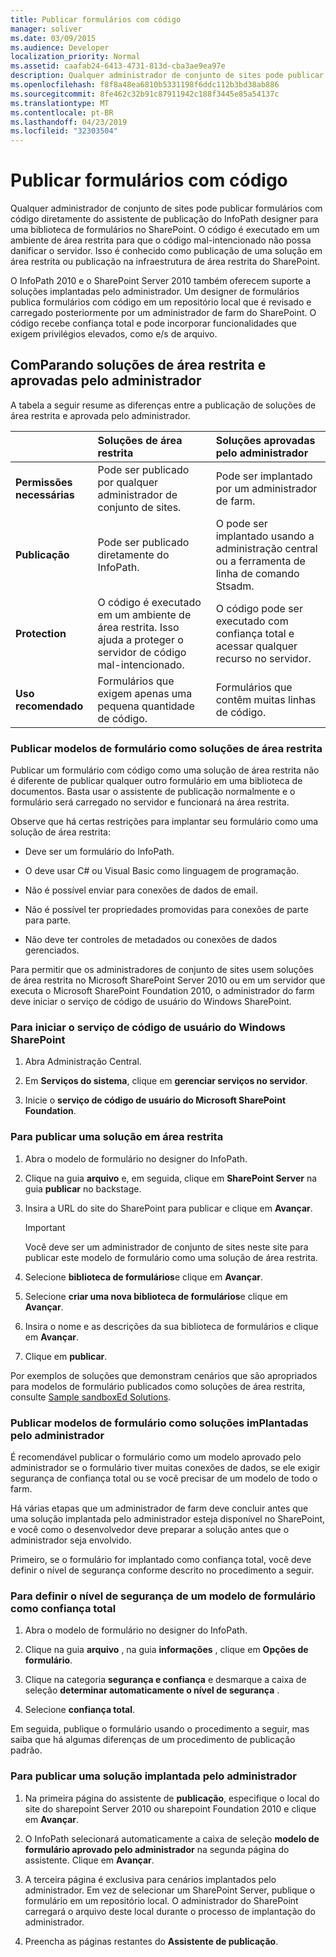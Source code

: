 ```yaml
---
title: Publicar formulários com código
manager: soliver
ms.date: 03/09/2015
ms.audience: Developer
localization_priority: Normal
ms.assetid: caafab24-6413-4731-813d-cba3ae9ea97e
description: Qualquer administrador de conjunto de sites pode publicar formulários com código diretamente do assistente de publicação do InfoPath designer para uma biblioteca de formulários no SharePoint. O código é executado em um ambiente de área restrita para que o código mal-intencionado não possa danificar o servidor. Isso é conhecido como publicação de uma solução em área restrita ou publicação na infraestrutura de área restrita do SharePoint.
ms.openlocfilehash: f8f8a48ea6810b5331198f6ddc112b3bd38ab886
ms.sourcegitcommit: 8fe462c32b91c87911942c188f3445e85a54137c
ms.translationtype: MT
ms.contentlocale: pt-BR
ms.lasthandoff: 04/23/2019
ms.locfileid: "32303504"
---
```

# <a name="publishing-forms-with-code"></a>Publicar formulários com código

Qualquer administrador de conjunto de sites pode publicar formulários com código diretamente do assistente de publicação do InfoPath designer para uma biblioteca de formulários no SharePoint. O código é executado em um ambiente de área restrita para que o código mal-intencionado não possa danificar o servidor. Isso é conhecido como publicação de uma solução em área restrita ou publicação na infraestrutura de área restrita do SharePoint.
  
O InfoPath 2010 e o SharePoint Server 2010 também oferecem suporte a soluções implantadas pelo administrador. Um designer de formulários publica formulários com código em um repositório local que é revisado e carregado posteriormente por um administrador de farm do SharePoint. O código recebe confiança total e pode incorporar funcionalidades que exigem privilégios elevados, como e/s de arquivo.
  
## <a name="comparing-sandboxed-and-administrator-approved-solutions"></a>ComParando soluções de área restrita e aprovadas pelo administrador

A tabela a seguir resume as diferenças entre a publicação de soluções de área restrita e aprovada pelo administrador. 
  
||**Soluções de área restrita**|**Soluções aprovadas pelo administrador**|
|:-----|:-----|:-----|
|**Permissões necessárias** <br/> |Pode ser publicado por qualquer administrador de conjunto de sites.  <br/> |Pode ser implantado por um administrador de farm.  <br/> |
|**Publicação** <br/> |Pode ser publicado diretamente do InfoPath.  <br/> |O pode ser implantado usando a administração central ou a ferramenta de linha de comando Stsadm.  <br/> |
|**Protection** <br/> |O código é executado em um ambiente de área restrita. Isso ajuda a proteger o servidor de código mal-intencionado.  <br/> |O código pode ser executado com confiança total e acessar qualquer recurso no servidor.  <br/> |
|**Uso recomendado** <br/> |Formulários que exigem apenas uma pequena quantidade de código.  <br/> |Formulários que contêm muitas linhas de código.  <br/> |
   
### <a name="publishing-form-templates-as-sandboxed-solutions"></a>Publicar modelos de formulário como soluções de área restrita

Publicar um formulário com código como uma solução de área restrita não é diferente de publicar qualquer outro formulário em uma biblioteca de documentos. Basta usar o assistente de publicação normalmente e o formulário será carregado no servidor e funcionará na área restrita.
  
Observe que há certas restrições para implantar seu formulário como uma solução de área restrita:
  
- Deve ser um formulário do InfoPath.
    
- O deve usar C# ou Visual Basic como linguagem de programação.
    
- Não é possível enviar para conexões de dados de email.
    
- Não é possível ter propriedades promovidas para conexões de parte para parte.
    
- Não deve ter controles de metadados ou conexões de dados gerenciados.
    
Para permitir que os administradores de conjunto de sites usem soluções de área restrita no Microsoft SharePoint Server 2010 ou em um servidor que executa o Microsoft SharePoint Foundation 2010, o administrador do farm deve iniciar o serviço de código de usuário do Windows SharePoint.
  
### <a name="to-start-the-windows-sharepoint-user-code-service"></a>Para iniciar o serviço de código de usuário do Windows SharePoint

1. Abra Administração Central.
    
2. Em **Serviços do sistema**, clique em **gerenciar serviços no servidor**.
    
3. Inicie o **serviço de código de usuário do Microsoft SharePoint Foundation**.
    
### <a name="to-publish-a-sandboxed-solution"></a>Para publicar uma solução em área restrita

1. Abra o modelo de formulário no designer do InfoPath.
    
2. Clique na guia **arquivo** e, em seguida, clique em **SharePoint Server** na guia **publicar** no backstage. 
    
3. Insira a URL do site do SharePoint para publicar e clique em **Avançar**. 
    
    > [!IMPORTANT]
    > Você deve ser um administrador de conjunto de sites neste site para publicar este modelo de formulário como uma solução de área restrita. 
  
4. Selecione **biblioteca de formulários**e clique em **Avançar**.
    
5. Selecione **criar uma nova biblioteca de formulários**e clique em **Avançar**.
    
6. Insira o nome e as descrições da sua biblioteca de formulários e clique em **Avançar**.
    
7. Clique em **publicar**.
    
Por exemplos de soluções que demonstram cenários que são apropriados para modelos de formulário publicados como soluções de área restrita, consulte [Sample sandboxEd Solutions](sample-sandboxed-solutions.md).
  
### <a name="publishing-form-templates-as-administrator-deployed-solutions"></a>Publicar modelos de formulário como soluções imPlantadas pelo administrador

É recomendável publicar o formulário como um modelo aprovado pelo administrador se o formulário tiver muitas conexões de dados, se ele exigir segurança de confiança total ou se você precisar de um modelo de todo o farm.
  
Há várias etapas que um administrador de farm deve concluir antes que uma solução implantada pelo administrador esteja disponível no SharePoint, e você como o desenvolvedor deve preparar a solução antes que o administrador seja envolvido.
  
Primeiro, se o formulário for implantado como confiança total, você deve definir o nível de segurança conforme descrito no procedimento a seguir.
  
### <a name="to-set-the-security-level-of-a-form-template-to-full-trust"></a>Para definir o nível de segurança de um modelo de formulário como confiança total

1. Abra o modelo de formulário no designer do InfoPath.
    
2. Clique na guia **arquivo** , na guia **informações** , clique em **Opções de formulário**.
    
3. Clique na categoria **segurança e confiança** e desmarque a caixa de seleção **determinar automaticamente o nível de segurança** . 
    
4. Selecione **confiança total**.
    
Em seguida, publique o formulário usando o procedimento a seguir, mas saiba que há algumas diferenças de um procedimento de publicação padrão.
  
### <a name="to-publish-an-administrator-deployed-solution"></a>Para publicar uma solução implantada pelo administrador

1. Na primeira página do assistente de **publicação**, especifique o local do site do sharepoint Server 2010 ou sharepoint Foundation 2010 e clique em **Avançar**.
    
2. O InfoPath selecionará automaticamente a caixa de seleção **modelo de formulário aprovado pelo administrador** na segunda página do assistente. Clique em **Avançar**.
    
3. A terceira página é exclusiva para cenários implantados pelo administrador. Em vez de selecionar um SharePoint Server, publique o formulário em um repositório local. O administrador do SharePoint carregará o arquivo deste local durante o processo de implantação do administrador.
    
4. Preencha as páginas restantes do **Assistente de publicação**.
    

